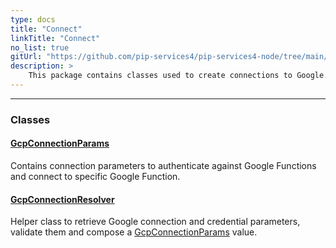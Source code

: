 ```yaml
---
type: docs
title: "Connect"
linkTitle: "Connect"
no_list: true
gitUrl: "https://github.com/pip-services4/pip-services4-node/tree/main/pip-services4-gcp-node"
description: >
    This package contains classes used to create connections to Google.
---
```

---

<div class="module-body"> 


### Classes

#### [GcpConnectionParams](gcp_connection_params)
Contains connection parameters to authenticate against Google Functions
and connect to specific Google Function.

#### [GcpConnectionResolver](gcp_connection_resolver)
Helper class to retrieve Google connection and credential parameters,
validate them and compose a [GcpConnectionParams](gcp_connection_params) value.

</div>
